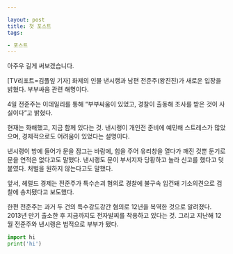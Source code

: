 ```yaml
---

layout: post
title: 첫 포스트
tags:

- 포스트
---
```


아주우 길게 써보겠습니다.

  [TV리포트=김풀잎 기자] 화제의 인물 낸시랭과 남편 전준주(왕진진)가 새로운 입장을 밝혔다. 부부싸움 관련 해명이다. 

4일 전준주는 이데일리를 통해 “부부싸움이 있었고, 경찰이 출동해 조사를 받은 것이 사실이다”고 밝혔다. 

현재는 화해했고, 지금 함께 있다는 것. 낸시랭이 개인전 준비에 예민해 스트레스가 많았으며, 경제적으로도 어려움이 있었다는 설명이다. 

낸시랭이 방에 들어가 문을 잠그는 바람에, 힘을 주어 유리창을 열다가 깨진 것뿐 둔기로 문을 연적은 없다고도 말했다. 낸시랭도 문이 부서지자 당황하고 놀라 신고를 했다고 덧붙였다. 처벌을 원하지 않는다고도 말했다. 

앞서, 헤럴드 경제는 전준주가 특수손괴 혐의로 경찰에 불구속 입건돼 기소의견으로 검찰에 송치됐다고 보도했다. 

한편 전준주는 과거 두 건의 특수강도강간 혐의로 12년을 복역한 것으로 알려졌다. 2013년 만기 출소한 후 지금까지도 전자발찌를 착용하고 있다는 것. 그리고 지난해 12월 전준주와 낸시랭은 법적으로 부부가 됐다.   



```python
import hi
print('hi')
```

